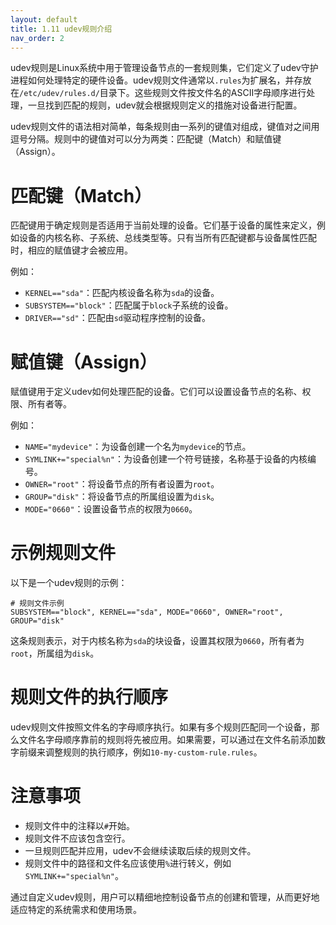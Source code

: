 ```yaml
---
layout: default
title: 1.11 udev规则介绍
nav_order: 2
---
```


udev规则是Linux系统中用于管理设备节点的一套规则集，它们定义了udev守护进程如何处理特定的硬件设备。udev规则文件通常以`.rules`为扩展名，并存放在`/etc/udev/rules.d/`目录下。这些规则文件按文件名的ASCII字母顺序进行处理，一旦找到匹配的规则，udev就会根据规则定义的措施对设备进行配置。

udev规则文件的语法相对简单，每条规则由一系列的键值对组成，键值对之间用逗号分隔。规则中的键值对可以分为两类：匹配键（Match）和赋值键（Assign）。

# 匹配键（Match）

匹配键用于确定规则是否适用于当前处理的设备。它们基于设备的属性来定义，例如设备的内核名称、子系统、总线类型等。只有当所有匹配键都与设备属性匹配时，相应的赋值键才会被应用。

例如：

- `KERNEL=="sda"`：匹配内核设备名称为`sda`的设备。
- `SUBSYSTEM=="block"`：匹配属于`block`子系统的设备。
- `DRIVER=="sd"`：匹配由`sd`驱动程序控制的设备。

# 赋值键（Assign）

赋值键用于定义udev如何处理匹配的设备。它们可以设置设备节点的名称、权限、所有者等。

例如：

- `NAME="mydevice"`：为设备创建一个名为`mydevice`的节点。
- `SYMLINK+="special%n"`：为设备创建一个符号链接，名称基于设备的内核编号。
- `OWNER="root"`：将设备节点的所有者设置为`root`。
- `GROUP="disk"`：将设备节点的所属组设置为`disk`。
- `MODE="0660"`：设置设备节点的权限为`0660`。

# 示例规则文件

以下是一个udev规则的示例：

```
# 规则文件示例
SUBSYSTEM=="block", KERNEL=="sda", MODE="0660", OWNER="root", GROUP="disk"
```

这条规则表示，对于内核名称为`sda`的块设备，设置其权限为`0660`，所有者为`root`，所属组为`disk`。

# 规则文件的执行顺序

udev规则文件按照文件名的字母顺序执行。如果有多个规则匹配同一个设备，那么文件名字母顺序靠前的规则将先被应用。如果需要，可以通过在文件名前添加数字前缀来调整规则的执行顺序，例如`10-my-custom-rule.rules`。

# 注意事项

- 规则文件中的注释以`#`开始。
- 规则文件不应该包含空行。
- 一旦规则匹配并应用，udev不会继续读取后续的规则文件。
- 规则文件中的路径和文件名应该使用`%`进行转义，例如`SYMLINK+="special%n"`。

通过自定义udev规则，用户可以精细地控制设备节点的创建和管理，从而更好地适应特定的系统需求和使用场景。
